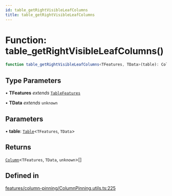 ```yaml
---
id: table_getRightVisibleLeafColumns
title: table_getRightVisibleLeafColumns
---
```


# Function: table\_getRightVisibleLeafColumns()

```ts
function table_getRightVisibleLeafColumns<TFeatures, TData>(table): Column<TFeatures, TData, unknown>[]
```

## Type Parameters

• **TFeatures** *extends* [`TableFeatures`](../interfaces/tablefeatures.md)

• **TData** *extends* `unknown`

## Parameters

• **table**: [`Table`](../type-aliases/table.md)\<`TFeatures`, `TData`\>

## Returns

[`Column`](../type-aliases/column.md)\<`TFeatures`, `TData`, `unknown`\>[]

## Defined in

[features/column-pinning/ColumnPinning.utils.ts:225](https://github.com/TanStack/table/blob/b1e6b79157b0debc7222660572b06c8b857f4605/packages/table-core/src/features/column-pinning/ColumnPinning.utils.ts#L225)
